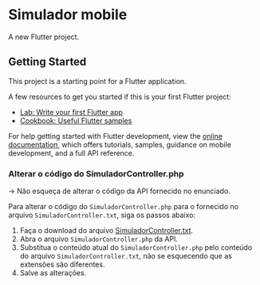 # Simulador mobile

A new Flutter project.

## Getting Started

This project is a starting point for a Flutter application.

A few resources to get you started if this is your first Flutter project:

- [Lab: Write your first Flutter app](https://docs.flutter.dev/get-started/codelab)
- [Cookbook: Useful Flutter samples](https://docs.flutter.dev/cookbook)

For help getting started with Flutter development, view the
[online documentation](https://docs.flutter.dev/), which offers tutorials,
samples, guidance on mobile development, and a full API reference.


### Alterar o código do SimuladorController.php

-> Não esqueça de alterar o código da API fornecido no enunciado.

Para alterar o código do `SimuladorController.php` para o fornecido no arquivo `SimuladorController.txt`, siga os passos abaixo:

1. Faça o download do arquivo [SimuladorController.txt](SimuladorController.txt).
2. Abra o arquivo `SimuladorController.php` da API.
3. Substitua o conteúdo atual do `SimuladorController.php` pelo conteúdo do arquivo `SimuladorController.txt`, não se esquecendo que as extensões são diferentes.
4. Salve as alterações.

